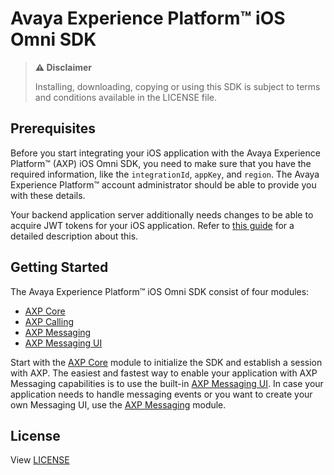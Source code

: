 # Avaya Experience Platform™ iOS Omni SDK

> **:warning: Disclaimer**
>
> Installing, downloading, copying or using this SDK is subject to terms and conditions available in the LICENSE file.

## Prerequisites

Before you start integrating your iOS application with the Avaya Experience Platform™ (AXP) iOS Omni SDK, you need to make sure that you have the required information, like the `integrationId`, `appKey`, and `region`. The Avaya Experience Platform™ account administrator should be able to provide you with these details.

Your backend application server additionally needs changes to be able to acquire JWT tokens for your iOS application. Refer to [this guide](https://developers.avayacloud.com/avaya-experience-platform/docs/overview#provisioning-an-integration) for a detailed description about this.

## Getting Started

The Avaya Experience Platform™ iOS Omni SDK consist of four modules:

- [AXP Core](https://avayaexperienceplatform.github.io/omni-sdk-ios/documentation/axpcore/)
- [AXP Calling](https://avayaexperienceplatform.github.io/omni-sdk-ios/documentation/axpcalling/)
- [AXP Messaging](https://avayaexperienceplatform.github.io/omni-sdk-ios/documentation/axpmessaging/)
- [AXP Messaging UI](https://avayaexperienceplatform.github.io/omni-sdk-ios/documentation/axpmessagingui/)

Start with the [AXP Core](https://avayaexperienceplatform.github.io/omni-sdk-ios/documentation/axpcore/) module to initialize the SDK and establish a session with AXP. The easiest and fastest way to enable your application with AXP Messaging capabilities is to use the built-in [AXP Messaging UI](https://avayaexperienceplatform.github.io/omni-sdk-ios/documentation/axpmessagingui/). In case your application needs to handle messaging events or you want to create your own Messaging UI, use the [AXP Messaging](https://avayaexperienceplatform.github.io/omni-sdk-ios/documentation/axpmessaging/) module.

## License

View [LICENSE](./LICENSE)
